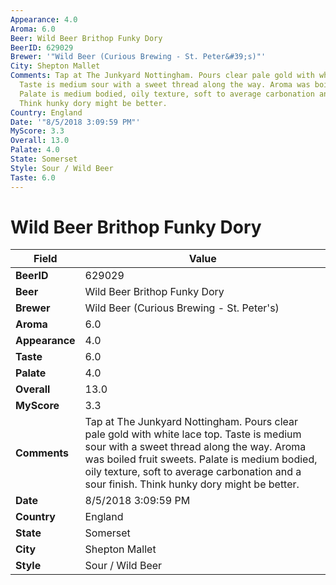 ```yaml
---
Appearance: 4.0
Aroma: 6.0
Beer: Wild Beer Brithop Funky Dory
BeerID: 629029
Brewer: '"Wild Beer (Curious Brewing - St. Peter&#39;s)"'
City: Shepton Mallet
Comments: Tap at The Junkyard Nottingham. Pours clear pale gold with white lace top.
  Taste is medium sour with a sweet thread along the way. Aroma was boiled fruit sweets.
  Palate is medium bodied, oily texture, soft to average carbonation and a sour finish.
  Think hunky dory might be better.
Country: England
Date: '"8/5/2018 3:09:59 PM"'
MyScore: 3.3
Overall: 13.0
Palate: 4.0
State: Somerset
Style: Sour / Wild Beer
Taste: 6.0
---
```


# Wild Beer Brithop Funky Dory

| Field         | Value |
|---------------|-------|
| **BeerID** | 629029 |
| **Beer** | Wild Beer Brithop Funky Dory |
| **Brewer** | Wild Beer (Curious Brewing - St. Peter&#39;s) |
| **Aroma** | 6.0 |
| **Appearance** | 4.0 |
| **Taste** | 6.0 |
| **Palate** | 4.0 |
| **Overall** | 13.0 |
| **MyScore** | 3.3 |
| **Comments** | Tap at The Junkyard Nottingham. Pours clear pale gold with white lace top. Taste is medium sour with a sweet thread along the way. Aroma was boiled fruit sweets. Palate is medium bodied, oily texture, soft to average carbonation and a sour finish. Think hunky dory might be better. |
| **Date** | 8/5/2018 3:09:59 PM |
| **Country** | England |
| **State** | Somerset |
| **City** | Shepton Mallet |
| **Style** | Sour / Wild Beer |
